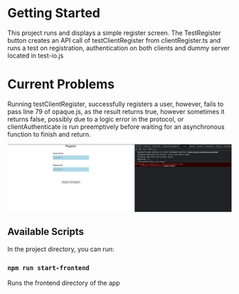 # Getting Started

This project runs and displays a simple register screen. The TestRegister button creates an API call of testClientRegister from clientRegister.ts and runs a test on registration, authentication on both clients and dummy server located in test-io.js

# Current Problems

Running testClientRegister, successfully registers a user, however, fails to pass line 79 of opaque.js, as the result returns true, however sometimes it returns false, possibly due to a logic error in the protocol, or clientAuthenticate is run preemptively before waiting for an asynchronous function to finish and return.

![Error](error.png)

## Available Scripts

In the project directory, you can run:

### `npm run start-frontend`

Runs the frontend directory of the app
